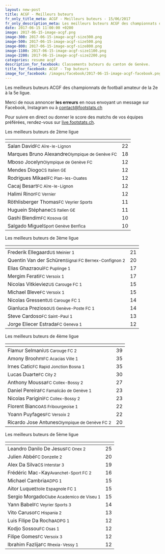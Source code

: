 ```yaml
---
layout: new-post
title: ACGF - Meilleurs buteurs
fr_only_title_meta: ACGF - Meilleurs buteurs - 15/06/2017
fr_only_description_meta: Les meilleurs buteurs ACGF des championnats de football amateur de la 2e à la 5e ligue - 15/06/2017
date: 2017-06-15 11:00:00 +0200
image: 2017-06-15-image-acgf.png
image-300: 2017-06-15-image-acgf-size300.png
image-500: 2017-06-15-image-acgf-size500.png
image-800: 2017-06-15-image-acgf-size800.png
image-1100: 2017-06-15-image-acgf-size1100.png
image-2200: 2017-06-15-image-acgf-size2200.png
categories: resume acgf
description_for_facebook: Classements buteurs du canton de Genève.
title_for_facebook: ACGF - Top buteurs
image_for_facebook: /images/facebook/2017-06-15-image-acgf-facebook.png
---
```

Les meilleurs buteurs ACGF des championnats de football amateur de la 2e à la 5e ligue.

Merci de nous annoncer <b>les erreurs</b> en nous envoyant un message sur Facebook, Instagram ou à contact@footstats.ch

Pour suivre en direct ou donner le score des matchs de vos équipes préférées, rendez-vous sur <a href='http://live.footstats.ch'>live.footstats.ch</a>.

Les meilleurs buteurs de 2ème ligue

<table class="table"><thead><tr><th><i class="fa fa-male"></i></th><th><i class="fa fa-futbol-o"></i></th></tr></thead><tbody><tr><td>Salan David<span class='d-block team-name'><small>FC Aïre-le-Lignon</small></span></td><td>22</td></tr><tr><td>Marques Bruno Alexandre<span class='d-block team-name'><small>Olympique de Genève FC</small></span></td><td>18</td></tr><tr><td>Mboso Jocelyn<span class='d-block team-name'><small>Olympique de Genève FC</small></span></td><td>12</td></tr><tr><td>Mendes Diogo<span class='d-block team-name'><small>CS Italien GE</small></span></td><td>12</td></tr><tr><td>Rodrigues Mikael<span class='d-block team-name'><small>FC Plan-les-Ouates</small></span></td><td>12</td></tr><tr><td>Cacaj Besart<span class='d-block team-name'><small>FC Aïre-le-Lignon</small></span></td><td>12</td></tr><tr><td>Halimi Rinor<span class='d-block team-name'><small>FC Vernier</small></span></td><td>12</td></tr><tr><td>Röthlisberger Thomas<span class='d-block team-name'><small>FC Veyrier Sports</small></span></td><td>11</td></tr><tr><td>Huguein Stéphane<span class='d-block team-name'><small>CS Italien GE</small></span></td><td>11</td></tr><tr><td>Gashi Blendim<span class='d-block team-name'><small>FC Kosova GE</small></span></td><td>10</td></tr><tr><td>Salgado Miguel<span class='d-block team-name'><small>Sport Genève Benfica</small></span></td><td>10</td></tr></tbody></table>Les meilleurs buteurs de 3ème ligue

<table class="table"><thead><tr><th><i class="fa fa-male"></i></th><th><i class="fa fa-futbol-o"></i></th></tr></thead><tbody><tr><td>Frederik Ellegaard<span class='d-block team-name'><small>US Meinier 1</small></span></td><td>21</td></tr><tr><td>Quentin Van der Schüren<span class='d-block team-name'><small>Signal FC Bernex-Confignon 2</small></span></td><td>20</td></tr><tr><td>Elias Ghazraoui<span class='d-block team-name'><small>FC Puplinge 1</small></span></td><td>17</td></tr><tr><td>Mergim Ferati<span class='d-block team-name'><small>FC Versoix 1</small></span></td><td>17</td></tr><tr><td>Nicolas Vitkieviez<span class='d-block team-name'><small>US Carouge FC 1</small></span></td><td>15</td></tr><tr><td>Michael Bleve<span class='d-block team-name'><small>FC Versoix 1</small></span></td><td>15</td></tr><tr><td>Nicolas Gressent<span class='d-block team-name'><small>US Carouge FC 1</small></span></td><td>14</td></tr><tr><td>Gianluca Prezioso<span class='d-block team-name'><small>US Genève-Poste FC 1</small></span></td><td>14</td></tr><tr><td>Steve Cardoso<span class='d-block team-name'><small>FC Saint-Paul 1</small></span></td><td>13</td></tr><tr><td>Jorge Eliecer Estrada<span class='d-block team-name'><small>FC Geneva 1</small></span></td><td>12</td></tr></tbody></table>Les meilleurs buteurs de 4ème ligue

<table class="table"><thead><tr><th><i class="fa fa-male"></i></th><th><i class="fa fa-futbol-o"></i></th></tr></thead><tbody><tr><td>Flamur Selmani<span class='d-block team-name'><small>US Carouge FC 2</small></span></td><td>39</td></tr><tr><td>Amony Broohm<span class='d-block team-name'><small>FC Acacias Ville 1</small></span></td><td>35</td></tr><tr><td>Irnes Catic<span class='d-block team-name'><small>FC Rapid Jonction Bosna 1</small></span></td><td>35</td></tr><tr><td>Lucas Duarte<span class='d-block team-name'><small>FC City 2</small></span></td><td>30</td></tr><tr><td>Anthony Moussa<span class='d-block team-name'><small>FC Collex-Bossy 2</small></span></td><td>27</td></tr><tr><td>Daniel Pereira<span class='d-block team-name'><small>FC Famalicão de Genève 1</small></span></td><td>23</td></tr><tr><td>Nicolas Parigini<span class='d-block team-name'><small>FC Collex-Bossy 2</small></span></td><td>23</td></tr><tr><td>Florent Bianco<span class='d-block team-name'><small>AS Fribourgeoise 1</small></span></td><td>22</td></tr><tr><td>Yoann Puyfages<span class='d-block team-name'><small>FC Versoix 2</small></span></td><td>22</td></tr><tr><td>Ricardo Jose Antunes<span class='d-block team-name'><small>Olympique de Genève FC 2</small></span></td><td>20</td></tr></tbody></table>Les meilleurs buteurs de 5ème ligue

<table class="table"><thead><tr><th><i class="fa fa-male"></i></th><th><i class="fa fa-futbol-o"></i></th></tr></thead><tbody><tr><td>Leandro Danilo De Jesus<span class='d-block team-name'><small>FC Onex 2</small></span></td><td>25</td></tr><tr><td>Julien Abbé<span class='d-block team-name'><small>FC Donzelle 2</small></span></td><td>20</td></tr><tr><td>Alex Da Silva<span class='d-block team-name'><small>CS Interstar  3</small></span></td><td>19</td></tr><tr><td>Frédéric Mac-Kay<span class='d-block team-name'><small>Avanchet-Sport FC 2</small></span></td><td>16</td></tr><tr><td>Michael Cambria<span class='d-block team-name'><small>ADPG 1</small></span></td><td>15</td></tr><tr><td>Aitor Luque<span class='d-block team-name'><small>Etoile Espagnole FC 1</small></span></td><td>15</td></tr><tr><td>Sergio Morgado<span class='d-block team-name'><small>Clube Academico de Viseu 1</small></span></td><td>15</td></tr><tr><td>Yann Babel<span class='d-block team-name'><small>FC Veyrier Sports 3</small></span></td><td>14</td></tr><tr><td>Vito Caruso<span class='d-block team-name'><small>FC Hispania 2</small></span></td><td>13</td></tr><tr><td>Luis Filipe Da Rocha<span class='d-block team-name'><small>ADPG 1</small></span></td><td>12</td></tr><tr><td>Kodjo Sossou<span class='d-block team-name'><small>FC Osas 1</small></span></td><td>12</td></tr><tr><td>Filipe Gomes<span class='d-block team-name'><small>FC Versoix 3</small></span></td><td>12</td></tr><tr><td>Ibrahim Fazlija<span class='d-block team-name'><small>FC Rhexia-Vessy 1</small></span></td><td>12</td></tr></tbody></table>